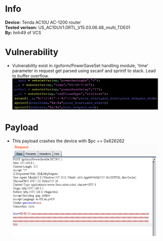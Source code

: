 # Info
**Device:** Tenda AC10U AC-1200 router\
**Tested verison:** US_AC10UV1.0RTL_V15.03.06.48_multi_TDE01\
**By:** hnh49 of VCS
# Vulnerability
* Vulnerability exist in /goform/PowerSaveSet handling module, 'time' parameter in request get parsed using sscanf and sprintf to stack. Lead to buffer overflow.
![cause](./bof1_PowerSaveSet_cause.jpg)
# Payload
* This payload crashes the device with $pc == 0x626262
![payload](./bof1_PowerSaveSet_payload.png)
